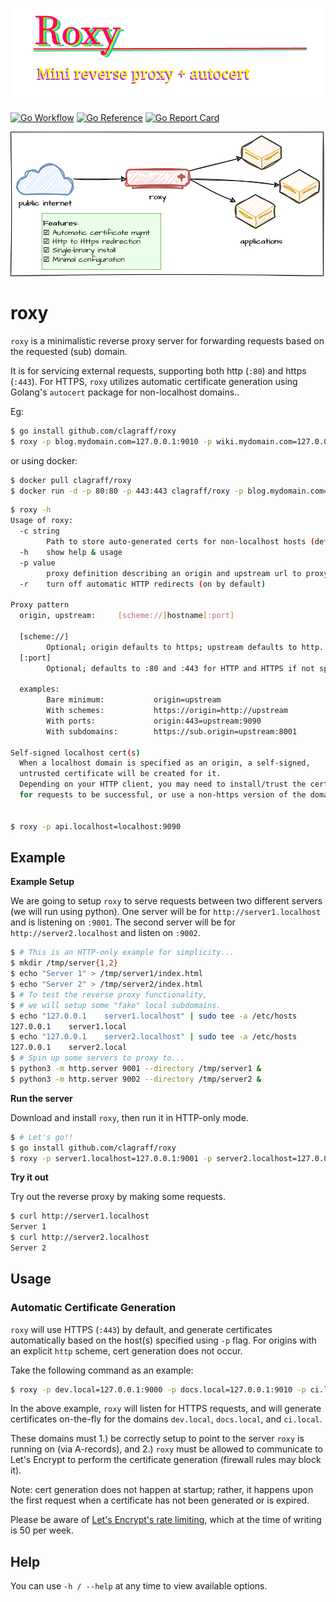 ![](.github/logo.png)

[![Go Workflow](https://github.com/clagraff/roxy/actions/workflows/main.yml/badge.svg?branch=main)](https://github.com/clagraff/roxy/actions/workflows/main.yml?query=branch%3Amain)
[![Go Reference](https://pkg.go.dev/badge/github.com/clagraff/roxy.svg)](https://pkg.go.dev/github.com/clagraff/roxy)
[![Go Report Card](https://goreportcard.com/badge/github.com/clagraff/roxy)](https://goreportcard.com/report/github.com/clagraff/roxy)

![](./.github/roxy.png)

# roxy

`roxy` is a minimalistic reverse proxy server for forwarding requests based on the requested (sub) domain. 

It is for servicing external requests, supporting both http (`:80`) and https (`:443`). For HTTPS, `roxy`
utilizes automatic certificate generation using Golang's `autocert` package for non-localhost domains.. 

Eg:

```bash
$ go install github.com/clagraff/roxy
$ roxy -p blog.mydomain.com=127.0.0.1:9010 -p wiki.mydomain.com=127.0.0.1:9020 -p http://old.mydomain.com=127.0.0.1:8001
``` 

or using docker:

```bash
$ docker pull clagraff/roxy
$ docker run -d -p 80:80 -p 443:443 clagraff/roxy -p blog.mydomain.com=blog:80 -p wiki.mydomain.com=wiki:80 -p http://old.mydomain.com=https://new.domain
```


```bash
$ roxy -h
Usage of roxy:    
  -c string
        Path to store auto-generated certs for non-localhost hosts (default "./certs")
  -h    show help & usage
  -p value
        proxy definition describing an origin and upstream url to proxy, eg: origin=upstream
  -r    turn off automatic HTTP redirects (on by default)

Proxy pattern
  origin, upstream:     [scheme://]hostname[:port]

  [scheme://]
        Optional; origin defaults to https; upstream defaults to http.
  [:port]
        Optional; defaults to :80 and :443 for HTTP and HTTPS if not specified.

  examples:
        Bare minimum:           origin=upstream
        With schemes:           https://origin=http://upstream
        With ports:             origin:443=upstream:9090
        With subdomains:        https://sub.origin=upstream:8001

Self-signed localhost cert(s)
  When a localhost domain is specified as an origin, a self-signed,
  untrusted certificate will be created for it.
  Depending on your HTTP client, you may need to install/trust the certificate
  for requests to be successful, or use a non-https version of the domain.
    	
    	
$ roxy -p api.localhost=localhost:9090
```


## Example
**Example Setup**

We are going to setup `roxy` to serve requests between two different servers (we will run using python).
One server will be for `http://server1.localhost` and is listening on `:9001`.
The second server will be for `http://server2.localhost` and listen on `:9002`.

```bash
$ # This is an HTTP-only example for simplicity...
$ mkdir /tmp/server{1,2}
$ echo "Server 1" > /tmp/server1/index.html
$ echo "Server 2" > /tmp/server2/index.html
$ # To test the reverse proxy functionality, 
$ # we will setup some "fake" local subdomains.
$ echo "127.0.0.1    server1.localhost" | sudo tee -a /etc/hosts
127.0.0.1    server1.local
$ echo "127.0.0.1    server2.localhost" | sudo tee -a /etc/hosts
127.0.0.1    server2.local
$ # Spin up some servers to proxy to...
$ python3 -m http.server 9001 --directory /tmp/server1 &
$ python3 -m http.server 9002 --directory /tmp/server2 &
```

**Run the server**

Download and install `roxy`, then run it in HTTP-only mode.

```bash
$ # Let's go!!
$ go install github.com/clagraff/roxy
$ roxy -p server1.localhost=127.0.0.1:9001 -p server2.localhost=127.0.0.1:9002
``` 

**Try it out**

Try out the reverse proxy by making some requests.

```bash
$ curl http://server1.localhost
Server 1
$ curl http://server2.localhost
Server 2
```

## Usage
### Automatic Certificate Generation
`roxy` will use HTTPS (`:443`) by default, and generate certificates automatically based
on the host(s) specified using `-p` flag. For origins with an explicit `http` scheme, cert generation does not occur.

Take the following command as an example:

```bash
$ roxy -p dev.local=127.0.0.1:9000 -p docs.local=127.0.0.1:9010 -p ci.local=127.0.0.1:9020
```

In the above example, `roxy` will listen for HTTPS requests, and will generate certificates on-the-fly for 
the domains `dev.local`, `docs.local`, and `ci.local`. 

These domains must 1.) be correctly setup to point to the server `roxy` is running on (via A-records), and 2.) `roxy`
must be allowed to communicate to Let's Encrypt to perform the certificate generation (firewall rules may block it).

Note: cert generation does not happen at startup; rather, it happens upon the first request when a certificate has not been
generated or is expired.

Please be aware of [Let's Encrypt's rate limiting](https://letsencrypt.org/docs/rate-limits/), which at the time
of writing is 50 per week.

## Help
You can use `-h / --help` at any time to view available options.